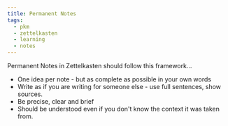 ```yaml
---
title: Permanent Notes
tags:
  - pkm
  - zettelkasten
  - learning
  - notes
---
```


Permanent Notes in Zettelkasten should follow this framework...

- One idea per note - but as complete as possible in your own words
- Write as if you are writing for someone else - use full sentences, show sources.
- Be precise, clear and brief
- Should be understood even if you don't know the context it was taken from.
